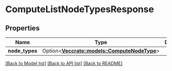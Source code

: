 # ComputeListNodeTypesResponse

## Properties

Name | Type | Description | Notes
------------ | ------------- | ------------- | -------------
**node_types** | Option<[**Vec<crate::models::ComputeNodeType>**](ComputeNodeType.md)> |  | [optional]

[[Back to Model list]](../README.md#documentation-for-models) [[Back to API list]](../README.md#documentation-for-api-endpoints) [[Back to README]](../README.md)


